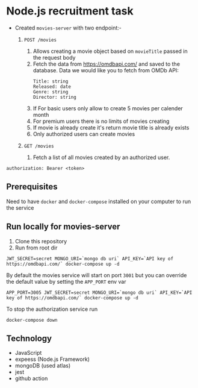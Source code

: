 # Node.js recruitment task

- Created `movies-server` with two endpoint:-

  1. `POST /movies`

     1. Allows creating a movie object based on `movieTitle` passed in the request body
     2. Fetch the data from https://omdbapi.com/ and saved to the database. Data we would like you to
        fetch from OMDb API:
        ```
        Title: string
        Released: date
        Genre: string
        Director: string
        ```
     3. If For basic users only allow to create 5 movies per calender month
     4. For premium users there is no limits of movies creating
     5. If movie is already create it's return movie title is already exists
     6. Only authorized users can create movies

  2. `GET /movies`
     1. Fetch a list of all movies created by an authorized user.

```
authorization: Bearer <token>
```

## Prerequisites

Need to have `docker` and `docker-compose` installed on your computer to run the service

## Run locally for movies-server

1. Clone this repository
1. Run from root dir

```
JWT_SECRET=secret MONGO_URI=`mongo db uri` API_KEY=`API key of https://omdbapi.com/` docker-compose up -d
```

By default the movies service will start on port `3001` but you can override
the default value by setting the `APP_PORT` env var

```
APP_PORT=3005 JWT_SECRET=secret MONGO_URI=`mongo db uri` API_KEY=`API key of https://omdbapi.com/` docker-compose up -d
```

To stop the authorization service run

```
docker-compose down
```

## Technology

- JavaScript
- expeess (Node.js Framework)
- mongoDB (used atlas)
- jest
- github action
